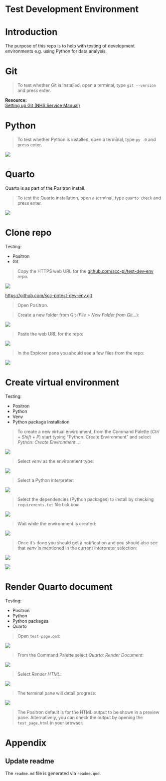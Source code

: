 # Test Development Environment


# Introduction

The purpose of this repo is to help with testing of development
environments e.g. using Python for data analysis.

# Git

> To test whether Git is installed, open a terminal, type
> `git --version` and press enter.

**Resource:**  
[Setting up Git (NHS Service
Manual)](https://prototype-kit.service-manual.nhs.uk/how-tos/git)

# Python

> To test whether Python is installed, open a terminal, type `py -0` and
> press enter.

![](resources/python-version.jpg)

# Quarto

Quarto is as part of the Positron install.

> To test the Quarto installation, open a terminal, type `quarto check`
> and press enter.

![](resources/quarto-check.jpg)

# Clone repo

Testing:

- Positron  
- Git

> Copy the HTTPS web URL for the
> [github.com/scc-pi/test-dev-env](https://github.com/scc-pi/test-dev-env)
> repo.

![](resources/repo-web-url.jpg)

https://github.com/scc-pi/test-dev-env.git

> Open Positron.

> Create a new folder from Git (*File* \> *New Folder from Git…*):

![](resources/new-folder-git.jpg)

> Paste the web URL for the repo:

![](resources/paste-repo-url.jpg)

> In the Explorer pane you should see a few files from the repo:

![](resources/explorer-few-files.jpg)

# Create virtual environment

Testing:

- Positron  
- Python  
- Venv  
- Python package installation

> To create a new virtual environment, from the Command Palette
> (*Ctrl* + *Shift* + *P*) start typing “Python: Create Environment” and
> select *Python: Create Environment…*:

![](resources/cmd-palette-create-env.jpg)

> Select *venv* as the environment type:

![](resources/venv-select.jpg)

> Select a Python interpreter:

![](resources/python-interpreter-select.jpg)

> Select the dependencies (Python packages) to install by checking
> `requirements.txt` file tick box:

![](resources/requirements-select.jpg)

> Wait while the environment is created:

![](resources/creating-env.jpg)

> Once it’s done you should get a notification and you should also see
> that *venv* is mentioned in the current interpreter selection:

![](resources/env-created.jpg)

![](resources/selected-interpreter-venv.jpg)

# Render Quarto document

Testing:

- Positron  
- Python  
- Python packages  
- Quarto

> Open `test-page.qmd`:

![](resources/qmd-open.jpg)

> From the Command Palette select *Quarto: Render Document*:

![](resources/qmd-render.jpg)

> Select *Render HTML*:

![](resources/render-html.jpg)

> The terminal pane will detail progress:

![](resources/terminal-output.jpg)

> The Positron default is for the HTML output to be shown in a preview
> pane. Alternatively, you can check the output by opening the
> `test_page.html` in your browser.

# Appendix

## Update readme

The `readme.md` file is generated via `readme.qmd`.
